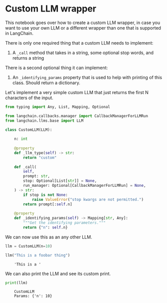 # Custom LLM wrapper

This notebook goes over how to create a custom LLM wrapper, in case you want to use your own LLM or a different wrapper than one that is supported in LangChain.

There is only one required thing that a custom LLM needs to implement:

1. A `_call` method that takes in a string, some optional stop words, and returns a string

There is a second optional thing it can implement:

1. An `_identifying_params` property that is used to help with printing of this class. Should return a dictionary.

Let's implement a very simple custom LLM that just returns the first N characters of the input.

<!-- WARNING: THIS FILE WAS AUTOGENERATED! DO NOT EDIT! Instead, edit the notebook w/the location & name as this file. -->


```python
from typing import Any, List, Mapping, Optional

from langchain.callbacks.manager import CallbackManagerForLLMRun
from langchain.llms.base import LLM
```


```python
class CustomLLM(LLM):
    
    n: int
        
    @property
    def _llm_type(self) -> str:
        return "custom"
    
    def _call(
        self,
        prompt: str,
        stop: Optional[List[str]] = None,
        run_manager: Optional[CallbackManagerForLLMRun] = None,
    ) -> str:
        if stop is not None:
            raise ValueError("stop kwargs are not permitted.")
        return prompt[:self.n]
    
    @property
    def _identifying_params(self) -> Mapping[str, Any]:
        """Get the identifying parameters."""
        return {"n": self.n}
```

We can now use this as an any other LLM.


```python
llm = CustomLLM(n=10)
```


```python
llm("This is a foobar thing")
```

<CodeOutputBlock lang="python">

```
    'This is a '
```

</CodeOutputBlock>

We can also print the LLM and see its custom print.


```python
print(llm)
```

<CodeOutputBlock lang="python">

```
    CustomLLM
    Params: {'n': 10}
```

</CodeOutputBlock>
